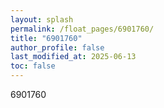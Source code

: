 ```yaml
---
layout: splash
permalink: /float_pages/6901760/
title: "6901760"
author_profile: false
last_modified_at: 2025-06-13
toc: false
---
```

 
6901760
